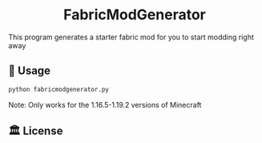 <h1 align="center">FabricModGenerator</h1>

This program generates a starter fabric mod for you to start modding right away

## 🧪 Usage

```sh
python fabricmodgenerator.py
```

Note: Only works for the 1.16.5-1.19.2 versions of Minecraft

## 🏛️ License
